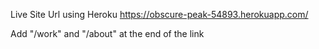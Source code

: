 Live Site Url using Heroku
https://obscure-peak-54893.herokuapp.com/

Add "/work" and "/about" at the end of the link
